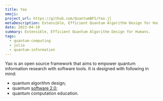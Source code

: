 ```yaml
---
title: Yao
emoji:
project_url: https://github.com/QuantumBFS/Yao.jl
metaDescription: Extensible, Efficient Quantum Algorithm Design for Humans.
date: 2023-04-10
summary: Extensible, Efficient Quantum Algorithm Design for Humans.
tags:
  - quantum-computing
  - julia
  - quantum-information
---
```


Yao is an open source framework that aims to empower quantum information research with software tools. It is designed with following in mind:

- quantum algorithm design;
- quantum [software 2.0](https://medium.com/@karpathy/software-2-0-a64152b37c35);
- quantum computation education.
